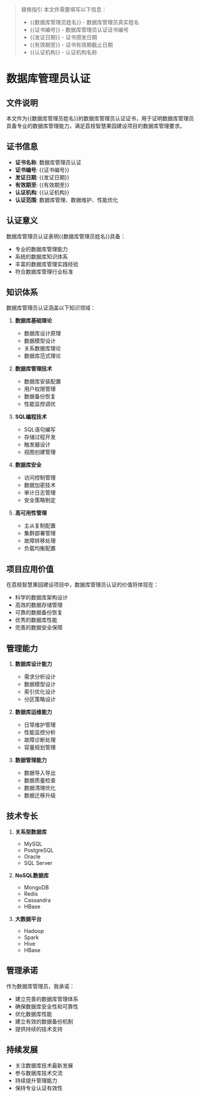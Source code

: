 > 替换指引
> 本文件需要填写以下信息：
> - {{数据库管理员姓名}} - 数据库管理员真实姓名
> - {{证书编号}} - 数据库管理员认证证书编号
> - {{发证日期}} - 证书颁发日期
> - {{有效期至}} - 证书有效期截止日期
> - {{认证机构}} - 认证机构名称

# 数据库管理员认证

## 文件说明
本文件为{{数据库管理员姓名}}的数据库管理员认证证书，用于证明数据库管理员具备专业的数据库管理能力，满足荔枝智慧果园建设项目的数据库管理要求。

## 证书信息
- **证书名称**: 数据库管理员认证
- **证书编号**: {{证书编号}}
- **发证日期**: {{发证日期}}
- **有效期至**: {{有效期至}}
- **认证机构**: {{认证机构}}
- **认证范围**: 数据库管理、数据维护、性能优化

## 认证意义
数据库管理员认证表明{{数据库管理员姓名}}具备：
- 专业的数据库管理能力
- 系统的数据库知识体系
- 丰富的数据库管理实践经验
- 符合数据库管理行业标准

## 知识体系
数据库管理员认证涵盖以下知识领域：
1. **数据库基础理论**
   - 数据库设计原理
   - 数据模型设计
   - 关系数据库理论
   - 数据库范式理论

2. **数据库管理技术**
   - 数据库安装配置
   - 用户权限管理
   - 数据备份恢复
   - 性能监控调优

3. **SQL编程技术**
   - SQL语句编写
   - 存储过程开发
   - 触发器设计
   - 视图创建管理

4. **数据库安全**
   - 访问控制管理
   - 数据加密技术
   - 审计日志管理
   - 安全策略制定

5. **高可用性管理**
   - 主从复制配置
   - 集群部署管理
   - 故障转移处理
   - 负载均衡配置

## 项目应用价值
在荔枝智慧果园建设项目中，数据库管理员认证的价值将体现在：
- 科学的数据库架构设计
- 高效的数据存储管理
- 可靠的数据备份恢复
- 优秀的数据库性能
- 完善的数据安全保障

## 管理能力
1. **数据库设计能力**
   - 需求分析设计
   - 数据模型设计
   - 索引优化设计
   - 分区策略设计

2. **数据库运维能力**
   - 日常维护管理
   - 性能监控分析
   - 故障诊断处理
   - 容量规划管理

3. **数据管理能力**
   - 数据导入导出
   - 数据质量检查
   - 数据清理优化
   - 数据迁移升级

## 技术专长
1. **关系型数据库**
   - MySQL
   - PostgreSQL
   - Oracle
   - SQL Server

2. **NoSQL数据库**
   - MongoDB
   - Redis
   - Cassandra
   - HBase

3. **大数据平台**
   - Hadoop
   - Spark
   - Hive
   - HBase

## 管理承诺
作为数据库管理员，我承诺：
- 建立完善的数据库管理体系
- 确保数据库安全性和可靠性
- 优化数据库性能
- 建立有效的数据备份机制
- 提供持续的技术支持

## 持续发展
- 关注数据库技术最新发展
- 参与数据库技术交流
- 持续提升管理能力
- 保持专业认证有效性
